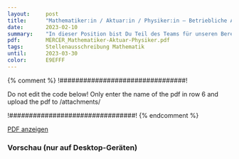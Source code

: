 ```yaml
---
layout:     post
title:      "Mathematiker:in / Aktuar:in / Physiker:in – Betriebliche Altersvorsorge – In Voll- und Teilzeit"
date:       2023-02-10
summary:    "In dieser Position bist Du Teil des Teams für unseren Bereich Wealth Services, in welchem unsere Kompetenzen in betrieblicher Altersversorgung und Investments-Consulting in einer schlagkräftigen Einheit gebündelt sind. "
pdf:        MERCER_Mathematiker-Aktuar-Physiker.pdf
tags:       Stellenausschreibung Mathematik
until:		2023-03-30
color:      E9EFFF
---
```


{% comment %}
!################################!

Do not edit the code below! Only enter the name of the pdf in row 6 and upload the pdf to /attachments/

!################################!
{% endcomment %}

<a class="btn btn-primary" href="{{ site.url }}/attachments/{{page.pdf}}">PDF anzeigen</a>

<h3>Vorschau (nur auf Desktop-Geräten)</h3>
<div class="d-none d-sm-block">
    <object data="{{ site.url }}/attachments/{{page.pdf}}" width="100%" height="1010" type='application/pdf'>
    </object>
</div>
